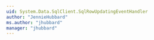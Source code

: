 ```yaml
---
uid: System.Data.SqlClient.SqlRowUpdatingEventHandler
author: "JennieHubbard"
ms.author: "jhubbard"
manager: "jhubbard"
---
```

